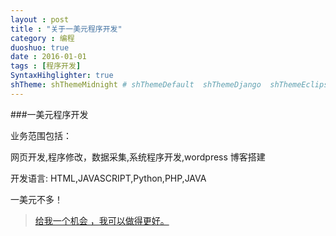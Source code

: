 ```yaml
---
layout : post
title : "关于一美元程序开发"
category : 编程
duoshuo: true
date : 2016-01-01
tags : [程序开发]
SyntaxHihglighter: true
shTheme: shThemeMidnight # shThemeDefault  shThemeDjango  shThemeEclipse  shThemeEmacs  shThemeFadeToGrey  shThemeMidnight  shThemeRDark
---
```

###一美元程序开发

业务范围包括：

网页开发,程序修改，数据采集,系统程序开发,wordpress 博客搭建

开发语言:
HTML,JAVASCRIPT,Python,PHP,JAVA

一美元不多！
> [给我一个机会 ，我可以做得更好。](/)